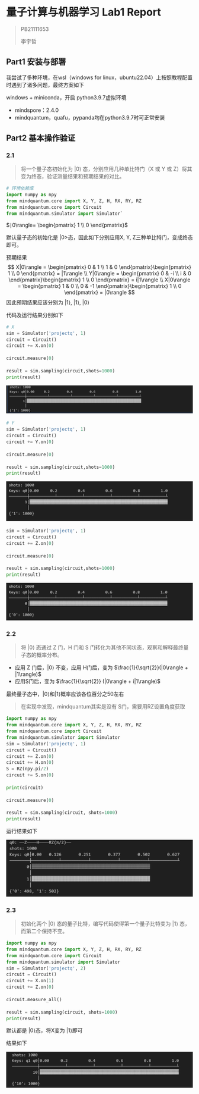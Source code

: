 # 量子计算与机器学习 Lab1 Report  

>PB21111653
>
>李宇哲

## Part1 安装与部署

我尝试了多种环境，在wsl（windows for linux，ubuntu22.04）上按照教程配置时遇到了诸多问题，最终方案如下

windows + miniconda，开启 python3.9.7虚拟环境

- mindspore：2.4.0
- mindquantum，quafu，pypanda均在python3.9.7时可正常安装

## Part2 基本操作验证

### 2.1

>将一个量子态初始化为 |0⟩ 态，分别应用几种单比特门（X 或 Y 或 Z）将其变为终态，验证测量结果和预期结果的对比。

```python
# 环境依赖库
import numpy as npy
from mindquantum.core import X, Y, Z, H, RX, RY, RZ
from mindquantum.core import Circuit
from mindquantum.simulator import Simulator`
```

$∣0\rangle= \begin{pmatrix}  1  \\  0  \end{pmatrix}$

默认量子态的初始化是 |0>态，因此如下分别应用X, Y, Z三种单比特门，变成终态即可。

预期结果
$$
X|0\rangle = \begin{pmatrix}  0 & 1  \\  1 & 0  \end{pmatrix}\begin{pmatrix}  1  \\  0  \end{pmatrix} = |1\rangle
\\
Y|0\rangle = \begin{pmatrix}  0 & -i  \\  i & 0  \end{pmatrix}\begin{pmatrix}  1  \\  0  \end{pmatrix} = i|1\rangle
\\
X|0\rangle = \begin{pmatrix}  1 & 0  \\  0 & -1  \end{pmatrix}\begin{pmatrix}  1  \\  0  \end{pmatrix} = |0\rangle
$$
因此预期结果应该分别为 $|1 \rangle$, $|1\rangle$, $|0\rangle$

代码及运行结果分别如下

```python
# X
sim = Simulator('projectq', 1)
circuit = Circuit()
circuit += X.on(0)

circuit.measure(0)

result = sim.sampling(circuit,shots=1000)
print(result)
```

![image-20241107224120671](./assets/image-20241107224120671.png)

```python
# Y
sim = Simulator('projectq', 1)
circuit = Circuit()
circuit += Y.on(0)

circuit.measure(0)

result = sim.sampling(circuit,shots=1000)
print(result)
```

![image-20241107224110739](./assets/image-20241107224110739.png)

```python
sim = Simulator('projectq', 1)
circuit = Circuit()
circuit += Z.on(0)

circuit.measure(0)

result = sim.sampling(circuit,shots=1000)
print(result)
```

![image-20241107224135835](./assets/image-20241107224135835.png)

### 2.2

>将 |0⟩ 态通过 Z 门，H 门和 S 门转化为其他不同状态，观察和解释最终量子态的概率分布。

- 应用 Z 门后，$|0\rangle$ 不变，应用 H门后，变为 $\frac{1}{\sqrt{2}}(|0\rangle + |1\rangle)$
- 应用S门后，变为 $\frac{1}{\sqrt{2}} (|0\rangle + i|1\rangle)$

最终量子态中，$|0\rangle$和$|1\rangle$概率应该各位百分之50左右

>在实现中发现，mindquantum其实是没有 S门，需要用RZ设置角度获取

```python
import numpy as npy
from mindquantum.core import X, Y, Z, H, RX, RY, RZ
from mindquantum.core import Circuit
from mindquantum.simulator import Simulator
sim = Simulator('projectq', 1)
circuit = Circuit()
circuit += Z.on(0)
circuit += H.on(0)
S = RZ(npy.pi/2)
circuit += S.on(0)

print(circuit)

circuit.measure(0)

result = sim.sampling(circuit, shots=1000)
print(result)
```

运行结果如下

![image-20241107224639644](./assets/image-20241107224639644.png)

### 2.3

>初始化两个 |0⟩ 态的量子比特，编写代码使得第一个量子比特变为 |1⟩ 态，而第二个保持不变。

```python
import numpy as npy
from mindquantum.core import X, Y, Z, H, RX, RY, RZ
from mindquantum.core import Circuit
from mindquantum.simulator import Simulator
sim = Simulator('projectq', 2)
circuit = Circuit()
circuit += X.on(1)
circuit += Z.on(0)

circuit.measure_all()

result = sim.sampling(circuit, shots=1000)
print(result)
```

默认都是 $|0\rangle$态，将X变为 $|1\rangle$即可

结果如下

![image-20241107224758847](./assets/image-20241107224758847.png)
